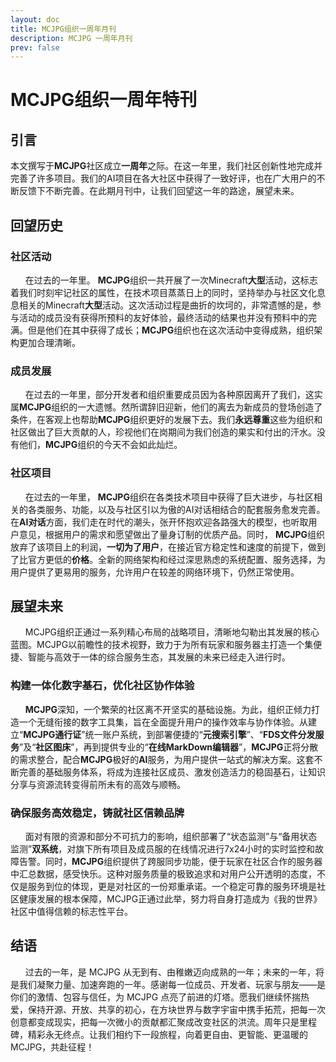 ```yaml
---
layout: doc
title: MCJPG组织一周年月刊
description: MCJPG 一周年月刊
prev: false
---
```

# **MCJPG**组织一周年特刊

## 引言

本文撰写于**MCJPG**社区成立**一周年**之际。在这一年里，我们社区创新性地完成并完善了许多项目。我们的AI项目在各大社区中获得了一致好评，也在广大用户的不断反馈下不断完善。在此期月刊中，让我们回望这一年的路途，展望未来。

## 回望历史

### 社区活动

`　　`在过去的一年里。 **MCJPG**组织一共开展了一次Minecraft**大型**活动，这标志着我们时刻牢记社区的属性，在技术项目蒸蒸日上的同时，坚持举办与社区文化息息相关的Minecraft**大型**活动。这次活动过程是曲折的坎坷的，非常遗憾的是，参与活动的成员没有获得所预料的友好体验，最终活动的结果也并没有预料中的完满。但是他们在其中获得了成长；**MCJPG**组织也在这次活动中变得成熟，组织架构更加合理清晰。

### 成员发展

`　　`在过去的一年里，部分开发者和组织重要成员因为各种原因离开了我们，这实属**MCJPG**组织的一大遗憾。然所谓辞旧迎新，他们的离去为新成员的登场创造了条件，在客观上也帮助**MCJPG**组织更好的发展下去。我们**永远尊重**这些为组织和社区做出了巨大贡献的人，珍视他们在岗期间为我们创造的果实和付出的汗水。没有他们，**MCJPG**组织的今天不会如此灿烂。

### 社区项目

`　　`在过去的一年里， **MCJPG**组织在各类技术项目中获得了巨大进步，与社区相关的各类服务、功能，以及与社区引以为傲的AI对话相结合的配套服务愈发完善。在**AI对话**方面，我们走在时代的潮头，张开怀抱欢迎各路强大的模型，也听取用户意见，根据用户的需求和愿望做出了量身订制的优质产品。同时， **MCJPG**组织放弃了该项目上的利润，**一切为了用户**，在接近官方稳定性和速度的前提下，做到了比官方更低的**价格**。全新的网络架构和经过深思熟虑的系统配置、服务选择，为用户提供了更易用的服务，允许用户在较差的网络环境下，仍然正常使用。

## 展望未来

`　　`MCJPG组织正通过一系列精心布局的战略项目，清晰地勾勒出其发展的核心蓝图。MCJPG以前瞻性的技术视野，致力于为所有玩家和服务器主打造一个集便捷、智能与高效于一体的综合服务生态，其发展的未来已经走入进行时。

### 构建一体化数字基石，优化社区协作体验

`　　`**MCJPG**深知，一个繁荣的社区离不开坚实的基础设施。为此，组织正倾力打造一个无缝衔接的数字工具集，旨在全面提升用户的操作效率与协作体验。从建立“**MCJPG通行证**”统一账户系统，到部署便捷的“**元搜索引擎**”、“**FDS文件分发服务**”及“**社区图床**”，再到提供专业的“**在线MarkDown编辑器**”，**MCJPG**正将分散的需求整合，配合**MCJPG**极好的**AI**服务，为用户提供一站式的解决方案。这套不断完善的基础服务体系，将成为连接社区成员、激发创造活力的稳固基石，让知识分享与资源流转变得前所未有的高效与顺畅​。

### 确保服务高效稳定，铸就社区信赖品牌

`　　`面对有限的资源和部分不可抗力的影响，组织部署了“状态监测”与“备用状态监测”**双系统**，对旗下所有项目及成员服的在线情况进行7x24小时的实时监控和故障告警。同时，**MCJPG**组织提供了跨服同步功能，便于玩家在社区合作的服务器中汇总数据，感受快乐。这种对服务质量的极致追求和对用户公开透明的态度，不仅是服务到位的体现，更是对社区的一份郑重承诺。一个稳定可靠的服务环境是社区健康发展的根本保障，MCJPG正通过此举，努力将自身打造成为《我的世界》社区中值得信赖的标志性平台。

## 结语

`　　`过去的一年，是 MCJPG 从无到有、由稚嫩迈向成熟的一年；未来的一年，将是我们凝聚力量、加速奔跑的一年。感谢每一位成员、开发者、玩家与朋友——是你们的激情、包容与信任，为 MCJPG 点亮了前进的灯塔。愿我们继续怀揣热爱，保持开源、开放、共享的初心，在方块世界与数字宇宙中携手拓荒，把每一次创意都变成现实，把每一次微小的贡献都汇聚成改变社区的洪流。周年只是里程碑，精彩永无终点。让我们相约下一段旅程，向着更自由、更智能、更温暖的 MCJPG，共赴征程！

